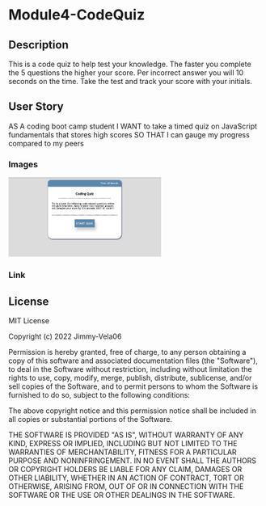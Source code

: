 # Module4-CodeQuiz

## Description

This is a code quiz to help test your knowledge. The faster you complete the
5 questions the higher your score. Per incorrect answer you will 10 seconds on the time. Take the test and track your score with your initials.

## User Story

AS A coding boot camp student
I WANT to take a timed quiz on JavaScript fundamentals that stores high scores
SO THAT I can gauge my progress compared to my peers

### Images
<img src="assets/images/codeQuizStart.png" width=60%>

### Link

## License

MIT License

Copyright (c) 2022 Jimmy-Vela06

Permission is hereby granted, free of charge, to any person obtaining a copy
of this software and associated documentation files (the "Software"), to deal
in the Software without restriction, including without limitation the rights
to use, copy, modify, merge, publish, distribute, sublicense, and/or sell
copies of the Software, and to permit persons to whom the Software is
furnished to do so, subject to the following conditions:

The above copyright notice and this permission notice shall be included in all
copies or substantial portions of the Software.

THE SOFTWARE IS PROVIDED "AS IS", WITHOUT WARRANTY OF ANY KIND, EXPRESS OR
IMPLIED, INCLUDING BUT NOT LIMITED TO THE WARRANTIES OF MERCHANTABILITY,
FITNESS FOR A PARTICULAR PURPOSE AND NONINFRINGEMENT. IN NO EVENT SHALL THE
AUTHORS OR COPYRIGHT HOLDERS BE LIABLE FOR ANY CLAIM, DAMAGES OR OTHER
LIABILITY, WHETHER IN AN ACTION OF CONTRACT, TORT OR OTHERWISE, ARISING FROM,
OUT OF OR IN CONNECTION WITH THE SOFTWARE OR THE USE OR OTHER DEALINGS IN THE
SOFTWARE.
